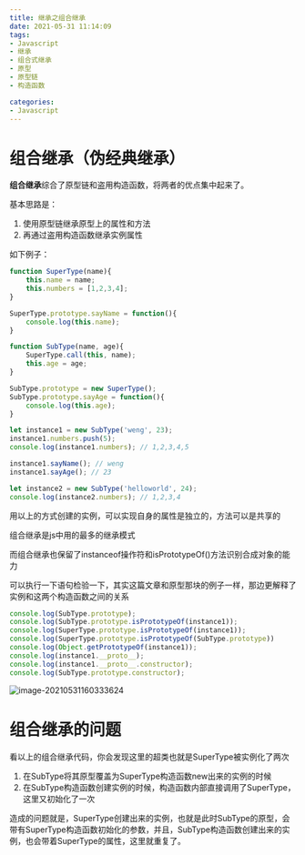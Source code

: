 ```yaml
---
title: 继承之组合继承
date: 2021-05-31 11:14:09
tags:
- Javascript
- 继承
- 组合式继承
- 原型
- 原型链
- 构造函数

categories:
- Javascript
---
```


# 组合继承（伪经典继承）

**组合继承**综合了原型链和盗用构造函数，将两者的优点集中起来了。

基本思路是：

1. 使用原型链继承原型上的属性和方法 
2. 再通过盗用构造函数继承实例属性



如下例子：

```js
function SuperType(name){
    this.name = name;
    this.numbers = [1,2,3,4];
}

SuperType.prototype.sayName = function(){
    console.log(this.name);
}

function SubType(name, age){
    SuperType.call(this, name);
    this.age = age;
}

SubType.prototype = new SuperType();
SubType.prototype.sayAge = function(){
    console.log(this.age);
}

let instance1 = new SubType('weng', 23);
instance1.numbers.push(5);
console.log(instance1.numbers); // 1,2,3,4,5

instance1.sayName(); // weng
instance1.sayAge(); // 23

let instance2 = new SubType('helloworld', 24);
console.log(instance2.numbers); // 1,2,3,4

```

用以上的方式创建的实例，可以实现自身的属性是独立的，方法可以是共享的

组合继承是js中用的最多的继承模式

而组合继承也保留了instanceof操作符和isPrototypeOf()方法识别合成对象的能力

可以执行一下语句检验一下，其实这篇文章和原型那块的例子一样，那边更解释了实例和这两个构造函数之间的关系

```js
console.log(SubType.prototype);
console.log(SubType.prototype.isPrototypeOf(instance1));
console.log(SuperType.prototype.isPrototypeOf(instance1));
console.log(SuperType.prototype.isPrototypeOf(SubType.prototype))
console.log(Object.getPrototypeOf(instance1));
console.log(instance1.__proto__);
console.log(instance1.__proto__.constructor);
console.log(SubType.prototype.constructor);
```



![image-20210531160333624](image-20210531160333624.png)

# 组合继承的问题

看以上的组合继承代码，你会发现这里的超类也就是SuperType被实例化了两次

1. 在SubType将其原型覆盖为SuperType构造函数new出来的实例的时候
2. 在SubType构造函数创建实例的时候，构造函数内部直接调用了SuperType，这里又初始化了一次



造成的问题就是，SuperType创建出来的实例，也就是此时SubType的原型，会带有SuperType构造函数初始化的参数，并且，SubType构造函数创建出来的实例，也会带着SuperType的属性，这里就重复了。